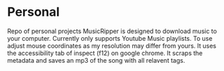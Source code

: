 # Personal
Repo of personal projects
MusicRipper is designed to download music to your computer. Currently only supports Youtube Music playlists. To use adjust mouse coordinates as my resolution may differ from yours. It uses the accessibility tab of inspect (f12) on google chrome. It scraps the metadata and saves an mp3 of the song with all relavent tags.
